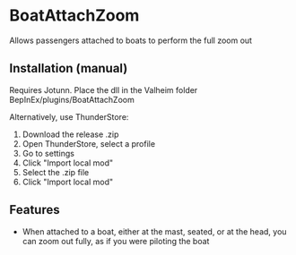 # BoatAttachZoom
Allows passengers attached to boats to perform the full zoom out

## Installation (manual)
Requires Jotunn. Place the dll in the Valheim folder BepInEx/plugins/BoatAttachZoom

Alternatively, use ThunderStore:
1. Download the release .zip
2. Open ThunderStore, select a profile
3. Go to settings
4. Click "Import local mod"
5. Select the .zip file
6. Click "Import local mod"

## Features
- When attached to a boat, either at the mast, seated, or at the head,
you can zoom out fully, as if you were piloting the boat